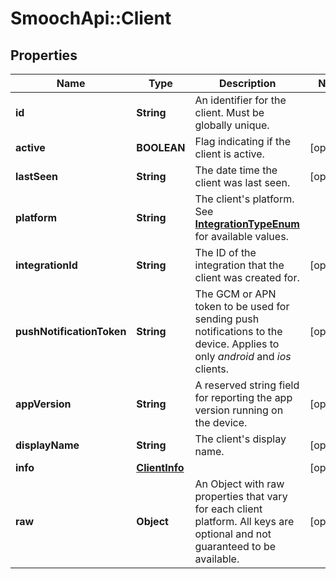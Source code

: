 # SmoochApi::Client

## Properties
Name | Type | Description | Notes
------------ | ------------- | ------------- | -------------
**id** | **String** | An identifier for the client. Must be globally unique. | 
**active** | **BOOLEAN** | Flag indicating if the client is active. | [optional] 
**lastSeen** | **String** | The date time the client was last seen. | [optional] 
**platform** | **String** | The client&#39;s platform. See [**IntegrationTypeEnum**](Enums.md#IntegrationTypeEnum) for available values. | 
**integrationId** | **String** | The ID of the integration that the client was created for. | [optional] 
**pushNotificationToken** | **String** | The GCM or APN token to be used for sending push notifications to the device. Applies to only *android* and *ios* clients.  | [optional] 
**appVersion** | **String** | A reserved string field for reporting the app version running on the device. | [optional] 
**displayName** | **String** | The client&#39;s display name. | [optional] 
**info** | [**ClientInfo**](ClientInfo.md) |  | [optional] 
**raw** | **Object** | An Object with raw properties that vary for each client platform. All keys are optional and not guaranteed to be available. | [optional] 



